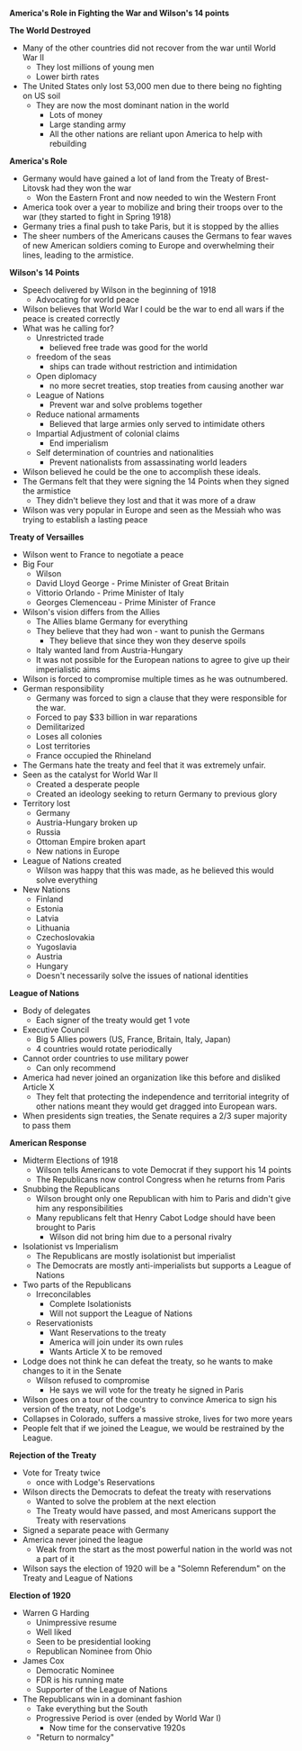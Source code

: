 **America's Role in Fighting the War and Wilson's 14 points**

**The World Destroyed**
- Many of the other countries did not recover from the war until World War II
	- They lost millions of young men 
	- Lower birth rates
- The United States only lost 53,000 men due to there being no fighting on US soil
	- They are now the most dominant nation in the world
		- Lots of money
		- Large standing army
		- All the other nations are reliant upon America to help with rebuilding

**America's Role**
- Germany would have gained a lot of land from the Treaty of Brest-Litovsk had they won the war
	- Won the Eastern Front and now needed to win the Western Front
- America took over a year to mobilize and bring their troops over to the war (they started to fight in Spring 1918)
- Germany tries a final push to take Paris, but it is stopped by the allies
- The sheer numbers of the Americans causes the Germans to fear waves of new American soldiers coming to Europe and overwhelming their lines, leading to the armistice. 

**Wilson's 14 Points**
- Speech delivered by Wilson in the beginning of 1918
	- Advocating for world peace
- Wilson believes that World War I could be the war to end all wars if the peace is created correctly
- What was he calling for?
	- Unrestricted trade
		- believed free trade was good for the world
	- freedom of the seas
		- ships can trade without restriction and intimidation
	- Open diplomacy 
		- no more secret treaties, stop treaties from causing another war
	- League of Nations
		- Prevent war and solve problems together
	- Reduce national armaments 
		- Believed that large armies only served to intimidate others
	- Impartial Adjustment of colonial claims
		- End imperialism
	- Self determination of countries and nationalities
		- Prevent nationalists from assassinating world leaders
- Wilson believed he could be the one to accomplish these ideals. 
- The Germans felt that they were signing the 14 Points when they signed the armistice 
	- They didn't believe they lost and that it was more of a draw
- Wilson was very popular in Europe and seen as the Messiah who was trying to establish a lasting peace

**Treaty of Versailles**
- Wilson went to France to negotiate a peace
- Big Four
	- Wilson
	- David Lloyd George - Prime Minister of Great Britain
	- Vittorio Orlando - Prime Minister of Italy
	- Georges Clemenceau - Prime Minister of France
- Wilson's vision differs from the Allies 
	- The Allies blame Germany for everything 
	- They believe that they had won - want to punish the Germans 
		- They believe that since they won they deserve spoils
	- Italy wanted land from Austria-Hungary
	- It was not possible for the European nations to agree to give up their imperialistic aims
- Wilson is forced to compromise multiple times as he was outnumbered. 
- German responsibility
	- Germany was forced to sign a clause that they were responsible for the war.
	- Forced to pay $33 billion in war reparations
	- Demilitarized
	- Loses all colonies
	- Lost territories
	- France occupied the Rhineland 
- The Germans hate the treaty and feel that it was extremely unfair. 
- Seen as the catalyst for World War II
	- Created a desperate people 
	- Created an ideology seeking to return Germany to previous glory
- Territory lost
	- Germany
	- Austria-Hungary broken up
	- Russia
	- Ottoman Empire broken apart
	- New nations in Europe
- League of Nations created
	- Wilson was happy that this was made, as he believed this would solve everything
- New Nations
	- Finland
	- Estonia
	- Latvia
	- Lithuania
	- Czechoslovakia
	- Yugoslavia
	- Austria
	- Hungary
	- Doesn't necessarily solve the issues of national identities

**League of Nations**
- Body of delegates
	- Each signer of the treaty would get 1 vote
- Executive Council 
	- Big 5 Allies powers (US, France, Britain, Italy, Japan)
	- 4 countries would rotate periodically
- Cannot order countries to use military power
	- Can only recommend
- America had never joined an organization like this before and disliked Article X
	- They felt that protecting the independence and territorial integrity of other nations meant they would get dragged into European wars. 
- When presidents sign treaties, the Senate requires a 2/3 super majority to pass them

**American Response**
- Midterm Elections of 1918
	- Wilson tells Americans to vote Democrat if they support his 14 points 
	- The Republicans now control Congress when he returns from Paris
- Snubbing the Republicans
	- Wilson brought only one Republican with him to Paris and didn't give him any responsibilities 
	- Many republicans felt that Henry Cabot Lodge should have been brought to Paris
		- Wilson did not bring him due to a personal rivalry
- Isolationist vs Imperialism
	- The Republicans are mostly isolationist but imperialist
	- The Democrats are mostly anti-imperialists but supports a League of Nations
- Two parts of the Republicans
	- Irreconcilables
		- Complete Isolationists
		- Will not support the League of Nations
	- Reservationists
		- Want Reservations to the treaty
		- America will join under its own rules
		- Wants Article X to be removed
- Lodge does not think he can defeat the treaty, so he wants to make changes to it in the Senate
	- Wilson refused to compromise
		- He says we will vote for the treaty he signed in Paris
- Wilson goes on a tour of the country to convince America to sign his version of the treaty, not Lodge's 
- Collapses in Colorado, suffers a massive stroke, lives for two more years
- People felt that if we joined the League, we would be restrained by the League. 

**Rejection of the Treaty**
- Vote for Treaty twice 
	- once with Lodge's Reservations
- Wilson directs the Democrats to defeat the treaty with reservations 
	- Wanted to solve the problem at the next election
	- The Treaty would have passed, and most Americans support the Treaty with reservations
- Signed a separate peace with Germany
- America never joined the league 
	- Weak from the start as the most powerful nation in the world was not a part of it
- Wilson says the election of 1920 will be a "Solemn Referendum" on the Treaty and League of Nations 

**Election of 1920**
- Warren G Harding
	- Unimpressive resume
	- Well liked
	- Seen to be presidential looking
	- Republican Nominee from Ohio
- James Cox
	- Democratic Nominee
	- FDR is his running mate
	- Supporter of the League of Nations 
- The Republicans win in a dominant fashion 
	- Take everything but the South
	- Progressive Period is over (ended by World War I)
		- Now time for the conservative 1920s
	- "Return to normalcy"